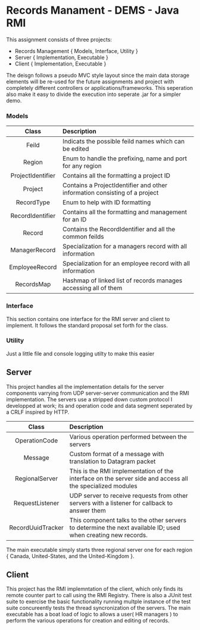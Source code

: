 # Records Manament - DEMS - Java RMI
This assignment consists of three projects:
- Records Management { Models, Interface, Utility }
- Server { Implementation, Executable }
- Client { Implementation, Executable }

The deisgn follows a pseudo MVC style layout since the main data storage elements will be re-used for the future assignments and project with completely different controllers or applications/frameworks. This seperation also make it easy to divide the execution into seperate .jar for a simpler demo.

### Models

Class | Description
:---: | :---
Feild             | Indicats the possible feild names which can be edited
Region            | Enum to handle the prefixing, name and port for any region
ProjectIdentifier | Contains all the formatting a project ID
Project           | Contains a ProjectIdentifier and other information consisting of a project
RecordType        | Enum to help with ID formatting
RecordIdentifier  | Contains all the formatting and management for an ID
Record            | Contains the RecordIdentifier and all the common feilds
ManagerRecord     | Specialization for a managers record with all information
EmployeeRecord    | Specialization for an employee record with all information
RecordsMap        | Hashmap of linked list of records manages accessing all of them

### Interface
This section contains one interface for the RMI server and client to implement. It follows the standard proposal set forth for the class.

### Utility
Just a little file and console logging utilty to make this easier

## Server
This project handles all the implementation details for the server components varrying from UDP server-server communication and the RMI implementation. The servers use a stripped down custom protocol I developped at work; its and operation code and data segment seperated by a CRLF inspired by HTTP. 

Class | Description
:---: | :---
OperationCode     | Various operation performed between the servers
Message           | Custom format of a message with translation to Datagram packet
RegionalServer    | This is the RMI implementation of the interface on the server side and access all the specialized modules
RequestListener   | UDP server to receive requests from other servers with a listener for callback to answer them
RecordUuidTracker | This component talks to the other servers to determine the next available ID; used when creating new records.

The main executable simply starts three regional server one for each region { Canada, United-States, and the United-Kingdom }.

## Client
This project has the RMI implemntation of the client, which only finds its remote counter part to call using the RMI Registry. There is also a JUnit test suite to exercise the basic functionality running multple instance of the test suite concureently tests the thread syncronization of the servers. The main executable has a boat load of logic to allows a user( HR managers ) to perform the various operations for creation and editing of records.
